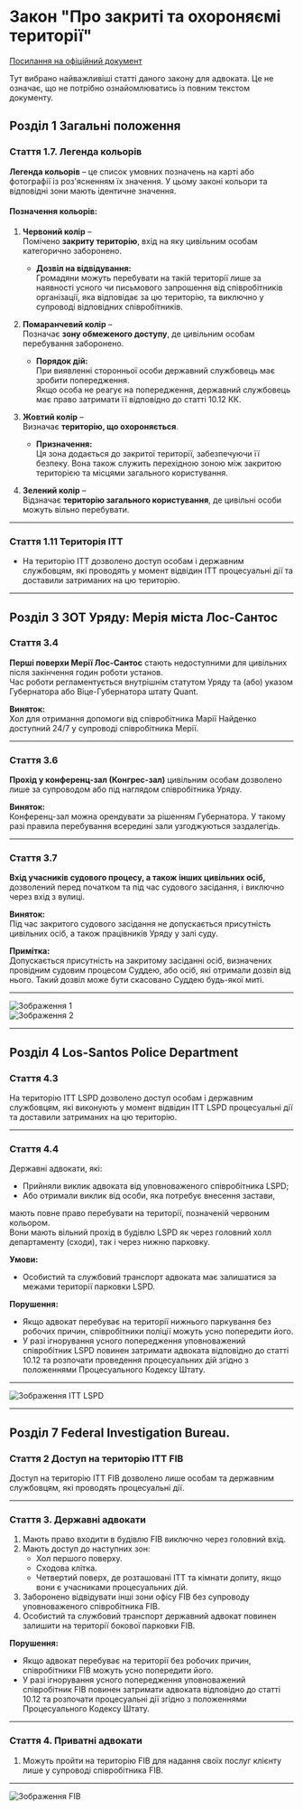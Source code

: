 # Закон "Про закриті та охороняємі території"

[Посилання на офіційний документ](https://forum.quant5.com.ua/index.php?/topic/25-%D0%B7%D0%B0%D0%BA%D0%BE%D0%BD-%D0%BF%D1%80%D0%BE-%D0%B7%D0%B0%D0%BA%D1%80%D0%B8%D1%82%D1%96-%D1%82%D0%B0-%D0%BE%D1%85%D0%BE%D1%80%D0%BE%D0%BD%D1%8F%D1%94%D0%BC%D1%96-%D1%82%D0%B5%D1%80%D0%B8%D1%82%D0%BE%D1%80%D1%96%D1%97/#comment-33)

Тут вибрано найважливіші статті даного закону для адвоката. Це не означає, що не потрібно ознайомлюватись із повним текстом документу.

## Розділ 1  Загальні положення

### Стаття 1.7. Легенда кольорів

**Легенда кольорів** – це список умовних позначень на карті або фотографії із роз'ясненням їх значення. У цьому законі кольори та відповідні зони мають ідентичне значення.

#### Позначення кольорів:

1. **Червоний колір** –  
   Помічено **закриту територію**, вхід на яку цивільним особам категорично заборонено.

    - **Дозвіл на відвідування:**  
      Громадяни можуть перебувати на такій території лише за наявності усного чи письмового запрошення від співробітників організації, яка відповідає за цю територію, та виключно у супроводі відповідних співробітників.

2. **Помаранчевий колір** –  
   Позначає **зону обмеженого доступу**, де цивільним особам перебування заборонено.

    - **Порядок дій:**  
      При виявленні сторонньої особи державний службовець має зробити попередження.  
      Якщо особа не реагує на попередження, державний службовець має право затримати її відповідно до статті 10.12 КК.

3. **Жовтий колір** –  
   Визначає **територію, що охороняється**.

    - **Призначення:**  
      Ця зона додається до закритої території, забезпечуючи її безпеку. Вона також служить перехідною зоною між закритою територією та місцями загального користування.

4. **Зелений колір** –  
   Відзначає **територію загального користування**, де цивільні особи можуть вільно перебувати.

---

### Стаття 1.11 Територія ІТТ
- На територію ITT дозволено доступ особам і державним службовцям, які проводять у момент відвідин  ITT процесуальні дії та доставили затриманих на цю територію.

---

## Розділ 3 ЗОТ Уряду: Мерія міста Лос-Сантос

### Стаття 3.4
**Перші поверхи Мерії Лос-Сантос** стають недоступними для цивільних після закінчення годин роботи установ.  
Час роботи регламентується внутрішнім статутом Уряду та (або) указом Губернатора або Віце-Губернатора штату Quant.

**Виняток:**  
Хол для отримання допомоги від співробітника Марії Найденко доступний 24/7 у супроводі співробітника Мерії.

---

### Стаття 3.6
**Прохід у конференц-зал (Конгрес-зал)** цивільним особам дозволено лише за супроводом або під наглядом співробітника Уряду.

**Виняток:**  
Конференц-зал можна орендувати за рішенням Губернатора. У такому разі правила перебування всередині зали узгоджуються заздалегідь.

---

### Стаття 3.7
**Вхід учасників судового процесу, а також інших цивільних осіб,** дозволений перед початком та під час судового засідання, і виключно через вхід з вулиці.

**Виняток:**  
Під час закритого судового засідання не допускається присутність цивільних осіб, а також працівників Уряду у залі суду.

**Примітка:**  
Допускається присутність на закритому засіданні осіб, визначених провідним судовим процесом Суддею, або осіб, які отримали дозвіл від нього. Такий дозвіл може бути скасовано Суддею будь-якої миті.

---

![Зображення 1](https://forum.quant5.com.ua/uploads/monthly_2023_05/g1.thumb.png.e65005dac06350cddc8ebd7355dda70b.png)  
![Зображення 2](https://forum.quant5.com.ua/uploads/monthly_2023_05/g2.thumb.png.5be8c20d4218b78bb38acfd9a7881c46.png)

---

## Розділ 4 Los-Santos Police Department


### Стаття 4.3
На територію ITT LSPD дозволено доступ особам і державним службовцям, які виконують у момент відвідин ITT LSPD процесуальні дії та доставили затриманих на цю територію.

---

### Стаття 4.4
Державні адвокати, які:
- Прийняли виклик адвоката від уповноваженого співробітника LSPD;
- Або отримали виклик від особи, яка потребує внесення застави,

мають повне право перебувати на території, позначеній червоним кольором.  
Вони мають вільний прохід в будівлю LSPD як через головний холл департаменту (сходи), так і через нижню парковку.

**Умови:**
- Особистий та службовий транспорт адвоката має залишатися за межами території парковки LSPD.

**Порушення:**
- Якщо адвокат перебуває на території нижнього паркування без робочих причин, співробітники поліції можуть усно попередити його.
- У разі ігнорування усного попередження уповноважений співробітник LSPD повинен затримати адвоката відповідно до статті 10.12 та розпочати проведення процесуальних дій згідно з положеннями Процесуального Кодексу Штату.

---

![Зображення ITT LSPD](https://forum.quant5.com.ua/uploads/monthly_2024_09/image.png.cc79651b2a0554295d3aaa538002994f.png)

---

## Розділ 7 Federal Investigation Bureau.

### Стаття 2 Доступ на територію ІТТ FIB
Доступ на територію ІТТ FIB дозволено лише особам та державним службовцям, які проводять процесуальні дії.

---

### Стаття 3. Державні адвокати
1. Мають право входити в будівлю FIB виключно через головний вхід.
2. Мають доступ до наступних зон:
    - Хол першого поверху.
    - Сходова клітка.
    - Четвертий поверх, де розташовані ІТТ та кімнати допиту, якщо вони є учасниками процесуальних дій.
3. Заборонено відвідувати інші зони офісу FIB без супроводу уповноваженого співробітника FIB.
4. Особистий та службовий транспорт державний адвокат повинен залишити на території бокової парковки FIB.

**Порушення:**
- Якщо адвокат перебуває на території без робочих причин, співробітники FIB можуть усно попередити його.
- У разі ігнорування усного попередження уповноважений співробітник FIB повинен затримати адвоката відповідно до статті 10.12 та розпочати процесуальні дії згідно з положеннями Процесуального Кодексу Штату.

---

### Стаття 4. Приватні адвокати
1. Можуть пройти на територію FIB для надання своїх послуг клієнту лише у супроводі співробітника FIB.

---

![Зображення FIB](https://forum.quant5.com.ua/uploads/monthly_2024_09/image.thumb.png.d32c21d3771da6a0a23355f29e3231a6.png)
